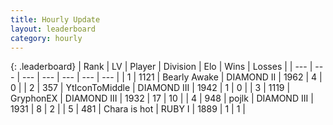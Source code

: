```yaml
---
title: Hourly Update
layout: leaderboard
category: hourly
---
```


{: .leaderboard}
| Rank | LV | Player | Division | Elo | Wins | Losses |
| --- | --- | --- | --- | --- | --- | --- |
| <span data-change="-">1</span> | 1121 | <span title="ID: 417840">Bearly Awake</span> | DIAMOND II | <span data-change="-">1962</span> | <span data-change="-">4</span> | <span data-change="-">0</span> |
| <span data-change="-1">2</span> | 357 | <span title="ID: 108623">YtIconToMiddle</span> | DIAMOND III | <span data-change="0">1942</span> | <span data-change="0">1</span> | <span data-change="0">0</span> |
| <span data-change="-1">3</span> | 1119 | <span title="ID: 315148">GryphonEX</span> | DIAMOND III | <span data-change="-2">1932</span> | <span data-change="5">17</span> | <span data-change="4">10</span> |
| <span data-change="0">4</span> | 948 | <span title="ID: 4783">pojlk</span> | DIAMOND III | <span data-change="59">1931</span> | <span data-change="6">8</span> | <span data-change="1">2</span> |
| <span data-change="-2">5</span> | 481 | <span title="ID: 382502">Chara is hot</span> | RUBY I | <span data-change="0">1889</span> | <span data-change="0">1</span> | <span data-change="0">1</span> |